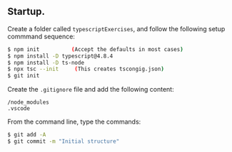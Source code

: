 ## Startup.

Create a folder called `typescriptExercises`, and follow the following setup commmand sequence:

~~~bash
$ npm init          (Accept the defaults in most cases)
$ npm install -D typescript@4.8.4
$ npm install -D ts-node
$ npx tsc --init     (This creates tscongig.json)
$ git init
~~~
Create the `.gitignore`  file and add the following content:
~~~
/node_modules
.vscode
~~~
From the command line, type the commands:
~~~bash
$ git add -A
$ git commit -m "Initial structure"
~~~
